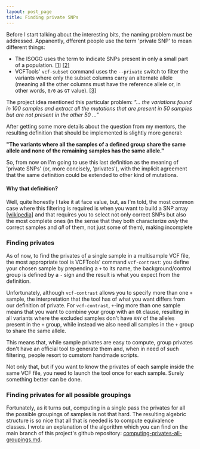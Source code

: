 ```yaml
---
layout: post_page
title: Finding private SNPs
---
```


Before I start talking about the interesting bits, the naming problem must be addressed.
Appanently, dfferent people use the term 'private SNP' to mean different things:

* The ISOGG uses the term to indicate SNPs present in only a small part of a population. [[1]](http://www.snpedia.com/index.php/Private_SNP) [[2]](http://www.isogg.org/tree/ISOGG_Glossary.html)
* VCFTools' `vcf-subset` command uses the `--private` switch to filter the variants where only the subset columns carry an alternate allele (meaning all the other columns must have the reference allele or, in other words, `0/0` as `GT` value). [[3]](http://vcftools.sourceforge.net/perl_module.html#vcf-subset)

The project idea mentioned this particular problem:
*"... the variations found in 100 samples and extract all the mutations that are present in 50 samples but are not present in the other 50 ..."*

After getting some more details about the question from my mentors, the resulting definition that should be implemented is slightly more general:

**"The variants where all the samples of a defined group share the same allele and none of the remaining samples has the same allele."**

So, from now on I'm going to use this last definition as the meaning of 'private SNPs' (or, more concisely, 'privates'), with the implicit agreement that the same definition could be extended to other kind of mutations.

#### Why that definition? ####

Well, quite honestly I take it at face value, but, as I'm told, the most common case where this filtering is required is when you want to build a SNP array [[wikipedia]](http://en.wikipedia.org/wiki/SNP_array) and that requires you to select not only correct SNPs but also the most complete ones (in the sense that they both characterize *only* the correct samples and *all* of them, not just some of them), making incomplete 


### Finding privates ###

As of now, to find the privates of a single sample in a multisample VCF file, the most appropriate tool is VCFTools' command `vcf-contrast`: you define your chosen sample by prepending a `+` to its name, the background/control group is defined by a `-` sign and the result is what you expect from the definition.

Unfortunately, although `vcf-contrast` allows you to specify more than one `+` sample, the interpretation that the tool has of what you want differs from our definition of private. For `vcf-contrast`, `+`-ing more than one sample means that you want to combine your group with an `OR` clause, resulting in all variants where the excluded samples don't have `ANY` of the alleles present in the `+` group, while instead we also need all samples in the `+` group to share the same allele.

This means that, while sample privates are easy to compute, group privates don't have an official tool to generate them and, when in need of such filtering, people resort to cumstom handmade scripts.

Not only that, but if you want to know the privates of each sample inside the same VCF file, you need to launch the tool once for each sample. Surely something better can be done.


### Finding privates for all possible groupings ###

Fortunately, as it turns out, computing in a single pass the privates for all the possible groupings of samples is not that hard.
The resulting algebric structure is so nice that all that is needed is to compute equivalence classes.
I wrote an explanation of the algorithm which you can find on the main branch of this project's github repository: [computing-privates-all-groupings.md](https://github.com/kappaloris/GSoC-2014-OBF/blob/master/computing-privates-all-groupings.md).











